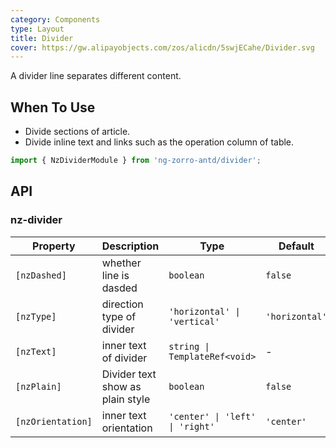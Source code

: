 ```yaml
---
category: Components
type: Layout
title: Divider
cover: https://gw.alipayobjects.com/zos/alicdn/5swjECahe/Divider.svg
---
```


A divider line separates different content.

## When To Use

- Divide sections of article.
- Divide inline text and links such as the operation column of table.

```ts
import { NzDividerModule } from 'ng-zorro-antd/divider';
```

## API

### nz-divider

| Property | Description | Type | Default |
| -------- | ----------- | ---- | ------- |
| `[nzDashed]` | whether line is dasded | `boolean` | `false` |
| `[nzType]` | direction type of divider | `'horizontal' \| 'vertical'` | `'horizontal'` |
| `[nzText]` | inner text of divider | `string \| TemplateRef<void>` | - |
| `[nzPlain]` | Divider text show as plain style | `boolean` | `false` |
| `[nzOrientation]` | inner text orientation | `'center' \| 'left' \| 'right'` | `'center'` |
